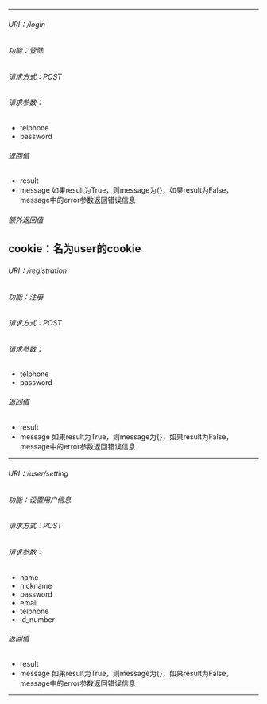 ----
###### URI：/login
###### 功能：登陆
###### 请求方式：POST

###### 请求参数：
* telphone 
* password

###### 返回值
* result
* message
	如果result为True，则message为{}，如果result为False，message中的error参数返回错误信息

###### 额外返回值
cookie：名为user的cookie
----
###### URI：/registration
###### 功能：注册
###### 请求方式：POST

###### 请求参数：
* telphone 
* password

###### 返回值
* result
* message
	如果result为True，则message为{}，如果result为False，message中的error参数返回错误信息
----
###### URI：/user/setting
###### 功能：设置用户信息
###### 请求方式：POST

###### 请求参数：
* name 
* nickname
* password
* email
* telphone
* id_number

###### 返回值
* result
* message
	如果result为True，则message为{}，如果result为False，message中的error参数返回错误信息
----